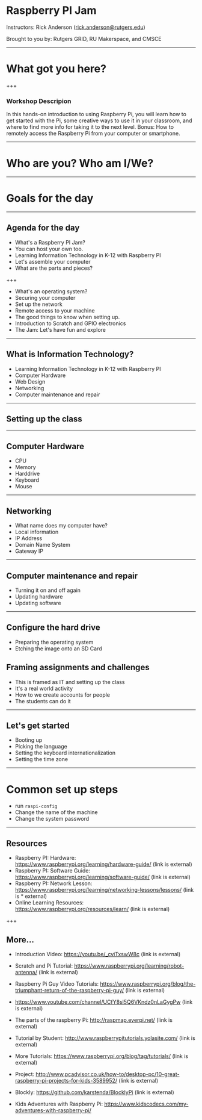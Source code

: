 # Raspberry PI Jam

Instructors:
Rick Anderson (rick.anderson@rutgers.edu)

Brought to you by:
Rutgers GRID, RU Makerspace, and CMSCE

---
# What got you here?

+++
### Workshop Descripion
In this hands-on introduction to using Raspberry Pi, you will learn how to get started with the Pi, some creative ways to use it in your classroom, and where to find more info for taking it to the next level. Bonus: How to remotely access the Raspberry Pi from your computer or smartphone.

---
# Who are you? Who am I/We?

---
# Goals for the day

---
## Agenda for the day
* What's a Raspberry PI Jam?
* You can host your own too.
* Learning Information Technology in K-12 with Raspberry PI
* Let's assemble your computer
* What are the parts and pieces?

+++

* What's an operating system?
* Securing your computer
* Set up the network
* Remote access to  your machine
* The good things to know when setting up.
* Introduction to Scratch and GPIO electronics
* The Jam: Let's have fun and explore
---

## What is Information Technology?
* Learning Information Technology in K-12 with Raspberry PI
 * Computer Hardware
 * Web Design
 * Networking
 * Computer maintenance and repair

---
## Setting up the class
---

## Computer Hardware
* CPU
* Memory
* Harddrive
* Keyboard
* Mouse

---

 ## Networking

* What name does my computer have?
* Local information
* IP Address
* Domain Name System
* Gateway IP

---

 ## Computer maintenance and repair
 * Turning it on and off again
 * Updating hardware
 * Updating software
 ---

## Configure the hard drive
* Preparing the operating system
* Etching the image onto an SD Card

##  Framing assignments and challenges
* This is framed as IT and setting up the class
* It's a real world activity
* How to we create accounts for people
* The students can do it

---
## Let's get started

* Booting up
* Picking the language
* Setting the keyboard internationalization
* Setting the time zone

---
# Common set up steps
* run `raspi-config`
* Change the name of the machine
* Change the system password

---
## Resources

* Raspberry PI: Hardware: https://www.raspberrypi.org/learning/hardware-guide/ (link is external)
* Raspberry PI: Software Guide: https://www.raspberrypi.org/learning/software-guide/ (link is external)
* Raspberry PI: Network Lesson: https://www.raspberrypi.org/learning/networking-lessons/lessons/ (link is * external)
* Online Learning Resources: https://www.raspberrypi.org/resources/learn/ (link is external)

+++
## More...

* Introduction Video: https://youtu.be/_cviTxswW8c (link is external)

* Scratch and Pi Tutorial: https://www.raspberrypi.org/learning/robot-antenna/ (link is external)

* Raspberry Pi Guy Video Tutorials: https://www.raspberrypi.org/blog/the-triumphant-return-of-the-raspberry-pi-guy/ (link is external)

* https://www.youtube.com/channel/UCfY8sl5Q6VKndz0nLaGygPw (link is external)

* The parts of the raspberry Pi: http://raspmap.everpi.net/ (link is external)

* Tutorial by Student: http://www.raspberrypitutorials.yolasite.com/ (link is external)

* More Tutorials: https://www.raspberrypi.org/blog/tag/tutorials/ (link is external)

* Project: http://www.pcadvisor.co.uk/how-to/desktop-pc/10-great-raspberry-pi-projects-for-kids-3589952/ (link is external)

* Blockly: https://github.com/karstenda/BlocklyPi (link is external)

*  Kids Adventures with Raspberry Pi: https://www.kidscodecs.com/my-adventures-with-raspberry-pi/